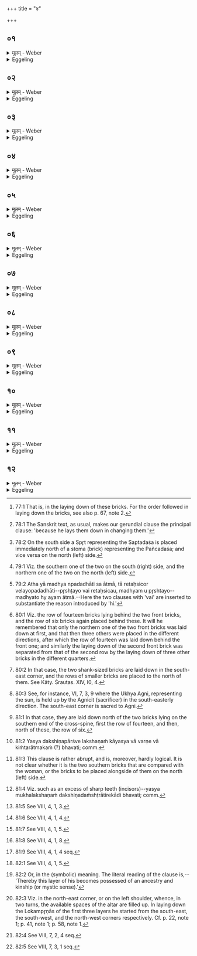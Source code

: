 +++
title = "४"

+++

##  ०१
<details><summary>मूलम् - Weber</summary>

अथा᳘तो ऽन्वावृत᳘म्॥  
त्रिवृ᳘द्वतीम् पुर᳘स्तादुपद᳘धात्येकविंश᳘वतीम् पश्चा᳘त्पञ्चदश᳘वतीं दक्षिणतः᳘ सप्तदश᳘वतीमुत्तरतः᳟॥
</details>

<details><summary>Eggeling</summary>

1. Now, then, as to the order of proceeding. That (brick) which contains the Trivr̥t (thrice-threefold stoma) he places in front, that containing the twenty-one-fold (stoma) at the back, that containing the fifteenfold (stoma) on the right (south) side, that containing the seventeenfold (stoma) on the left (north) side.
</details>

##  ०२
<details><summary>मूलम् - Weber</summary>

एतद्वै᳘ प्रजा᳘पतिम्॥  
त्रिवृ᳘द्वत्यामु᳘पहितायाम् पञ्चदश᳘वत्याम् मृत्यु᳘रसीददिमाम᳘त उ᳘पधास्यते तम᳘त्र ग्रहीष्यामी᳘ति तम् प्रा᳘पश्यत्त᳘म् प्रख्या᳘य परिक्र᳘म्यैकविंश᳘वतीमु᳘पाधत्तैकविंश᳘वतीम् मृत्युरा᳘गछत्पञ्चदश᳘वतीमु᳘पाधत्त पञ्चदश᳘वतीम् मृत्युरा᳘गछत्सप्तदश᳘वतीमु᳘पाधत्त सो᳘ ऽत्रैव᳘ मृत्युं न्य᳘करोद᳘त्रामोहयत्त᳘थैॗवैतद्य᳘जमानो᳘ ऽत्रैव स᳘र्वान्पाप्म᳘नो नि᳘करोत्य᳘त्र मोहयति॥
</details>

<details><summary>Eggeling</summary>

2. Now when the one containing the Trivr̥t had been laid down, Death lay in wait for Prajāpati in the one (on the south side) containing the fifteenfold (stoma), thinking, 'After that he will lay down this one: I will here seize upon him!' He (Prajāpati) was aware of him, and having seen him, he walked round and laid down (at the back) the (brick) containing the twenty-one-fold (stoma). Death came thither, and he (Prajāpati) laid down the one (on the south side) containing the fifteenfold (stoma). Death came to the fifteenfold one, and he (Prajāpati) laid down the one (on the north side) containing the seventeenfold (stoma). It was here [^egg_146] that he put down and confounded Death; and in like manner does the Sacrificer now put down and confound all evils

[^egg_146]: 77:1 That is, in the laying down of these bricks. For the order followed in laying down the bricks, see also p. 67, note 2.
</details>

##  ०३
<details><summary>मूलम् - Weber</summary>

अथो᳘त्तराः॥  
त्रिवृ᳘द्वत्यामेव᳘ त्रिवृ᳘द्वतीमनूपद᳘धात्येकविंश᳘वत्यामेकविंश᳘वतीम् पञ्चदश᳘वत्याᳫं सप्तदश᳘वतीᳫं सप्तदश᳘वत्याम् पञ्चदश᳘वतीं ता य᳘देवं᳘ व्यतिहा᳘रमुपद᳘धाति त᳘स्मादक्ष्णयास्तोमी᳘या अ᳘थो य᳘देते स्तो᳘मा अ᳘तो ऽन्य᳘थानुपूर्वं त᳘स्माद्वेॗवाक्ष्णयास्तोमी᳘या अ᳘थो एवं᳘ देवा᳘ उपा᳘दधतेतरथा᳘सुरास्त᳘तो देवा अ᳘भवन्परा᳘सुरा भ᳘वत्यात्म᳘ना प᳘रास्य द्विषन्भ्रा᳘तृव्यो भवति य᳘ एवं वे᳘द॥
</details>

<details><summary>Eggeling</summary>

3. Then as to the subsequent (bricks). Alongside of the one (in front) containing the Trivr̥t he lays down one containing the Trivr̥t; alongside of that (at the back) containing the Ekaviṁśa (he lays down) one containing the Ekaviṁśa; alongside of that (on the south, or right, side) containing the Pañcadaśa (he lays down) one containing the Saptadaśa; alongside of that (on the north, or left, side) containing the Saptadaśa (he lays down) one containing the Pañcadaśa. And because he thus changes in laying them down [^egg_147], therefore they (the bricks) are of diverse stomas; and because these stomas are then otherwise with regard to the former ones [^egg_148], therefore also they (the bricks) are of diverse stomas. And in this way the gods laid them down, and otherwise the Asuras; whereupon the gods succeeded, and the Asuras came to naught: he who knows this, succeeds of himself, and his hateful enemy comes to naught.

[^egg_147]: 78:1 The Sanskrit text, as usual, makes our gerundial clause the principal clause: 'because he lays them down in changing them.'

[^egg_148]: 78:2 On the south side a Spr̥t representing the Saptadaśa is placed immediately north of a stoma (brick) representing the Pañcadaśa; and vice versa on the north (left) side.
</details>

##  ०४
<details><summary>मूलम् - Weber</summary>

स᳘ एष᳘ पशुर्य᳘दग्निः᳟॥  
सो᳘ ऽत्रैव स᳘र्वः कृत्स्नः स᳘ᳫं᳘स्कृतस्त᳘स्य त्रिवृ᳘द्वत्यावेव शि᳘रस्ते य᳘त्त्रिवृ᳘द्वत्यौ भ᳘वतस्त्रिवृद्धि शि᳘रो द्वे᳘ भवतो द्वि᳘कपालᳫं हि शि᳘रः पूर्वार्ध उ᳘पदधाति पुर᳘स्ताॗद्धीदं शि᳘रः॥
</details>

<details><summary>Eggeling</summary>

4. Now, this Agni (fire-altar) is an animal, and he is made up (restored) here whole and entire. His head is the two (bricks) containing the Trivr̥t; and as to why these two are such as contain the Trivr̥t,--the head is threefold (trivr̥t). There are two of them, because the head consists of two bones (kapāla). He lays them down in front, for this head is in the front (of the animal).
</details>

##  ०५
<details><summary>मूलम् - Weber</summary>

प्रतिॗष्ठैकविंश᳘वत्यौ॥  
ते य᳘देकविंश᳘वत्यौ भवतः प्रतिष्ठाॗ ह्येकविंशो द्वे᳘ भवतो द्वन्द्वᳫं हि᳘ प्रतिष्ठा पश्चादु᳘पदधाति पश्चाॗद्धीय᳘म् प्रतिष्ठा᳟॥
</details>

<details><summary>Eggeling</summary>

5. The two (behind) containing the Ekaviṁśa are the foundation (the feet). And as to why these are such as contain the Ekaviṁśa,--the Ekaviṁśa is

a foundation. There are two of them,--because the foundation is a pair (of feet). He places them behind, because this foundation (the hind-feet) is behind.
</details>

##  ०६
<details><summary>मूलम् - Weber</summary>

बाहू᳘ पञ्चदश᳘वत्यौ॥  
ते य᳘त्पञ्चदश᳘वत्यौ भ᳘वतः पञ्चदशौ हि᳘ बाहू द्वे᳘ भवतो द्वौॗ हीमौ᳘ बाहू᳘ पार्श्वत उ᳘पदधाति पार्श्वतोॗ हीमौ᳘ बाहू᳟॥
</details>

<details><summary>Eggeling</summary>

6. The two containing the Pañcadaśa [^egg_149] are the arms (or fore-feet). And as to why these are such as contain the Pañcadaśa,--the arms are fifteenfold. There are two of them, because these arms are two. He places them on the sides, because these two arms are at the sides.

[^egg_149]: 79:1 Viz. the southern one of the two on the south (right) side, and the northern one of the two on the north (left) side.
</details>

##  ०७
<details><summary>मूलम् - Weber</summary>

अ᳘न्नᳫं सप्तदश᳘वत्यौ॥  
ते य᳘त्सप्तदश᳘वत्यौ भ᳘वतः सप्तदशᳫं ह्य᳘न्नं द्वे᳘ भवतो द्व्य᳘क्षरᳫं ह्य᳘न्नं ते अ᳘नन्तर्हिते पञ्चदश᳘वतीभ्यामु᳘पदधात्य᳘नन्तर्हितं त᳘द्बाहु᳘भ्याम᳘न्नं दधाति बा᳘ह्ये पञ्चदश᳘वत्यौ भ᳘वतो᳘ ऽन्तरे सप्तदश᳘वत्यौ बाहु᳘भ्यां त᳘दुभयतो᳘ ऽन्नम् प᳘रिगृह्णाति॥
</details>

<details><summary>Eggeling</summary>

7. The two containing the Saptadaśa are food. And as to why they are such as contain the Saptadaśa,--food is seventeenfold. There are two of them, because 'anna' (food) has two syllables. He lays them down close to those containing the Pañcadaśa he thus puts the food close to the arms. Those containing the Pañcadaśa are on the outside, and those containing the Saptadaśa on the inside: he thus encloses the food on both sides by the arms.
</details>

##  ०८
<details><summary>मूलम् - Weber</summary>

अ᳘थ या म᳘ध्य उपद᳘धाति॥  
स᳘ आत्मा ता᳘ रेतःसि᳘चोर्वे᳘लयो᳘पदधाति पृष्ट᳘यो वै᳘ रेतःसि᳘चौ म᳘ध्यमु पृष्ट᳘यो मध्यतो ह्य᳘य᳘मात्मा᳘ सर्व᳘त उ᳘पदधाति स᳘र्वतो ह्य᳘य᳘मात्मा᳘थ यद᳘तो ऽन्यद᳘तिरिक्तं तद्यद्वै᳘ देवा᳘नाम᳘तिरिक्तं छ᳘न्दांसि ता᳘नि तद्या᳘नि ता᳘नि छ᳘न्दांसि पश᳘वस्ते तद्ये ते᳘ पश᳘वः पु᳘ण्यास्ता᳘ लक्ष्म्य᳘स्तद्यास्ताः पु᳘ण्या लॗक्ष्म्यो ऽसौ स᳘ आदित्यः स᳘ आसामेष᳘ दक्षिणतः᳟॥
</details>

<details><summary>Eggeling</summary>

8. And those he places in the middle are the body (trunk). He places them on the range of the Retaḥsic (bricks), for--the Retaḥsic being the ribs, and the ribs being the middle (of the body)--this body is in the middle (of the limbs) [^egg_150]. He places them in every direction, for this body (extends) in every direction. And as to what other (space) there is besides this, that is left over;--and what is left over for the gods, that is these metres;--and as to these

[^egg_150]: 79:2 Atha yā madhya npadadhāti sa ātmā, tā retaḥsicor velayopadadhāti--pr̥shṭayo vai retaḥsicau, madhyam u pr̥shtayo--madhyato hy ayam ātmā.--Here the two clauses with 'vai' are inserted to substantiate the reason introduced by 'hi.'

metres, they are cattle;--and as to cattle, they are (objects of) good fortune;--and as to these (objects of) good fortune, they are yonder sun: he is that one to the south of them.
</details>

##  ०९
<details><summary>मूलम् - Weber</summary>

ता हैके᳘ ऽनन्तर्हितास्त्रिवृ᳘द्वतीभ्यामु᳘पदधति॥  
जिह्वाह᳘नू इ᳘ति व᳘दन्तो याश्च᳘तुर्दश ते ह᳘नू याः षट् सा᳘ जिह्वे᳘ति न त᳘था कुर्याद᳘ति ते᳘ रेचयन्ति य᳘था पू᳘र्वयोर्ह᳘न्वोर᳘परे ह᳘नू अनूपदध्याद्य᳘था पू᳘र्वस्यां जिह्वा᳘याम᳘परां जिह्वा᳘मनूपदध्या᳘त्तादृक्तद्यत्रा᳘हैव शि᳘रस्त᳘देव ह᳘नू त᳘ज्जिॗह्वा॥
</details>

<details><summary>Eggeling</summary>

9. Now some lay down these (rows of bricks [^egg_151]) immediately after the two containing the Trivr̥t, saying, 'They are the tongue and the jaws: those fourteen are the jaws, and those six are the tongue.' Let him not do so: they cause a redundancy,--it would be just as if one were to put two other jaws to the already existing jaws, as if one were to put another tongue to the already existing tongue. That (brick) wherein the head is indeed (includes) the jaws and the tongue.

[^egg_151]: 80:1 Viz. the row of fourteen bricks lying behind the two front bricks, and the row of six bricks again placed behind these. It will he remembered that only the northern one of the two front bricks was laid down at first, and that then three others were placed in the different directions, after which the row of fourteen was laid down behind the front one; and similarly the laying down of the second front brick was separated from that of the second row by the laying down of three other bricks in the different quarters.
</details>

##  १०
<details><summary>मूलम् - Weber</summary>

अस्मि᳘न्नु है᳘के ऽवान्तरदेश उ᳘पदधति॥  
असौ वा᳘ आदित्य᳘ एता᳘ अमुं त᳘दादित्य᳘मेत᳘स्यां दिशि᳘ दध्म इ᳘ति न त᳘था कुर्यादन्या᳘नि वाव ता᳘नि क᳘र्माणि यै᳘रेतम᳘त्र द᳘धाति॥
</details>

<details><summary>Eggeling</summary>

10. Now some lay down (these bricks) in the intermediate (south-eastern) space of it (the altar) [^egg_152], saying, 'This is the sun: we thus place yonder sun in that direction.' Let him not do so: surely there are those other rites [^egg_153] by which he places him in that (direction).

[^egg_152]: 80:2 In that case, the two shank-sized bricks are laid down in the south-east corner, and the rows of smaller bricks are placed to the north of them. See Kāty. Śrautas. XIV, I0, 4.

[^egg_153]: 80:3 See, for instance, VI, 7, 3, 9 where the Ukhya Agni, representing the sun, is held up by the Agnicit (sacrificer) in the south-easterly direction. The south-east corner is sacred to Agni.
</details>

##  ११
<details><summary>मूलम् - Weber</summary>

दक्षिणत᳘ उ है᳘क उ᳘पदधति॥  
त᳘देताः पु᳘ण्या लक्ष्मी᳘र्दक्षिणतो᳘ दध्मह इ᳘ति त᳘स्माद्य᳘स्य दक्षिणतो ल᳘क्ष्म भ᳘वति तम् पु᳘ण्यलक्ष्मीक इत्या᳘चक्षत उत्तरत᳘ स्त्रिया᳘ उत्तरत᳘आयतना हि स्त्री तत्त᳘त्कृत᳘मेव पुर᳘स्तात्त्वेॗवैना उ᳘पदध्याद्यत्रा᳘हैव शि᳘रस्त᳘देव ह᳘नू त᳘ज्जिह्वा᳘थैताः पु᳘ण्या लक्ष्मी᳘र्मुखतो धत्ते त᳘स्माद्य᳘स्य मु᳘खे ल᳘क्ष्म भ᳘वति तम् पु᳘ण्यलक्ष्मीक इत्या᳘चक्षॗते॥
</details>

<details><summary>Eggeling</summary>

11. Some, again, lay them down on the right

 (south [^egg_154]) side, saying, 'We thus place these signs of good fortune (puṇyā lakshmī) on the right side:' whence he who has a mark [^egg_155] (lakshman) on his right side is said to have good luck (puṇya-lakshmīka), and on the left side in the case of a woman [^egg_156]; for the woman has her position on the left side (of the man): therefore it is done thus. But let him place them in front; for where the head is there are also the jaws and the tongue: and thus he places the signs of good fortune at the head (or, in the mouth, mukhataḥ), whence they say that he who has a (peculiar) mark in his mouth [^egg_157] has good luck.

[^egg_154]: 81:1 In that case, they are laid down north of the two bricks lying on the southern end of the cross-spine, first the row of fourteen, and then, north of these, the row of six.

[^egg_155]: 81:2 Yasya dakshiṇapārśve lakshaṇaṁ kāyasya vā varṇe vā kiṁtarātmakaṁ (?) bhavati; comm.

[^egg_156]: 81:3 This clause is rather abrupt, and is, moreover, hardly logical. It is not clear whether it is the two southern bricks that are compared with the woman, or the bricks to be placed alongside of them on the north (left) side.

[^egg_157]: 81:4 Viz. such as an excess of sharp teeth (incisors)--yasya mukhalakshaṇaṁ dakshiṇadaṁshṭrātirekādi bhavati; comm.
</details>

##  १२
<details><summary>मूलम् - Weber</summary>

सैषा᳘ ब्रह्मचितिः᳟॥  
यद्ब्र᳘ह्मोपा᳘दधत त᳘स्माद्ब्रह्मचितिः सा᳘ प्रजापतिचिति᳘र्य᳘त्प्रजा᳘पतिमुपा᳘दधत त᳘स्मात्प्रजापतिचितिः स᳘ ऽर्षिचितिर्य᳘दृषी᳘नुपा᳘दधत त᳘स्मादृषिचितिः सा᳘ वायुचितिर्य᳘द्वायु᳘मुपा᳘दधत त᳘स्माद्वायुचितिः सा᳘ स्तोमचितिर्यत्स्तो᳘मानुपा᳘दधत त᳘स्मात्स्तोमचितिः सा᳘ प्राणचितिर्य᳘त्प्राणा᳘नुपा᳘दधत त᳘स्मात्प्राणचितिर᳘तो यतम᳘देव᳘ कतम᳘च्च विद्यात्ते᳘न हैॗवास्यैॗषार्षेय᳘वती ब᳘न्धुमती चितिर्भवत्य᳘थ लोकम्पृणे उ᳘पदधात्यस्या᳘ᳫं᳘ स्रक्त्यां त᳘योरुप᳘रि ब᳘न्धुः पु᳘रीषं नि᳘वपति त᳘स्योप᳘रि ब᳘न्धुः॥
</details>
<details><summary>Eggeling</summary>

12. This, indeed, is Brahman's layer: inasmuch as they (the gods) laid down the Brahman [^egg_158], therefore it is Brahman's layer. It is Prajāpati's layer: inasmuch as they laid down Prajāpati [^egg_159], it is Prajāpati's layer. It is the R̥shis’ layer: inasmuch as they laid down the R̥shis [^egg_160], it is the R̥shis’ layer. It is Vāyu's layer: inasmuch as they laid down Vāyu [^egg_161], it is Vāyu's layer. It is the Stomas’ layer: inasmuch as they laid down the hymn-forms [^egg_162], it is the Stomas’

[^egg_158]: 81:5 See VIII, 4, 1, 3.

[^egg_159]: 81:6 See VIII, 4, 1, 4.

[^egg_160]: 81:7 See VIII, 4, 1, 5.

[^egg_161]: 81:8 See VIII, 4, 1, 8.

[^egg_162]: 81:9 See VIII, 4, 1, 4 seq.

layer. It is the layer of the vital airs: inasmuch as they laid down the vital airs [^egg_163], it is the layer of the vital airs. Hence, whatsoever one may know, that comes to be included in the ancestry, in the kinship [^egg_164] of this layer.--He then lays down two Lokampr̥ṇās (space-filling bricks) in that corner [^egg_165]: the significance of these (will be explained) farther on [^egg_166]. He throws loose soil thereon: the significance of this (will be explained) farther on [^egg_167].

[^egg_163]: 82:1 See VIII, 4, 1, 5.

[^egg_164]: 82:2 Or, in the (symbolic) meaning. The literal reading of the clause is,--'Thereby this layer of his becomes possessed of an ancestry and kinship (or mystic sense).'

[^egg_165]: 82:3 Viz. in the north-east corner, or on the left shoulder, whence, in two turns, the available spaces of the altar are filled up. In laying down the Lokampr̥ṇās of the first three layers he started from the south-east, the south-west, and the north-west corners respectively. Cf. p. 22, note 1; p. 41, note 1; p. 58, note 1.

[^egg_166]: 82:4 See VIII, 7, 2, 4 seq.

[^egg_167]: 82:5 See VIII, 7, 3, 1 seq.
</details>


